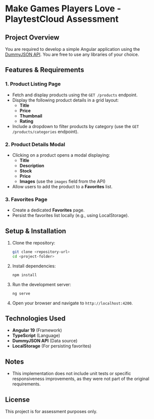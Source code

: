 # Make Games Players Love - PlaytestCloud Assessment

## Project Overview
You are required to develop a simple Angular application using the [DummyJSON API](https://dummyjson.com/).
You are free to use any libraries of your choice.

## Features & Requirements

### 1. Product Listing Page
- Fetch and display products using the `GET /products` endpoint.
- Display the following product details in a grid layout:
    - **Title**
    - **Price**
    - **Thumbnail**
    - **Rating**
- Include a dropdown to filter products by category (use the `GET /products/categories` endpoint).

### 2. Product Details Modal
- Clicking on a product opens a modal displaying:
    - **Title**
    - **Description**
    - **Stock**
    - **Price**
    - **Images** (use the `images` field from the API)
- Allow users to add the product to a **Favorites** list.

### 3. Favorites Page
- Create a dedicated **Favorites** page.
- Persist the favorites list locally (e.g., using LocalStorage).

## Setup & Installation
1. Clone the repository:
   ```sh
   git clone <repository-url>
   cd <project-folder>
   ```
2. Install dependencies:
   ```sh
   npm install
   ```
3. Run the development server:
   ```sh
   ng serve
   ```
4. Open your browser and navigate to `http://localhost:4200`.

## Technologies Used
- **Angular 19** (Framework)
- **TypeScript** (Language)
- **DummyJSON API** (Data source)
- **LocalStorage** (For persisting favorites)

## Notes
- This implementation does not include unit tests or specific responsiveness improvements, as they were not part of the original requirements.

## License
This project is for assessment purposes only.
